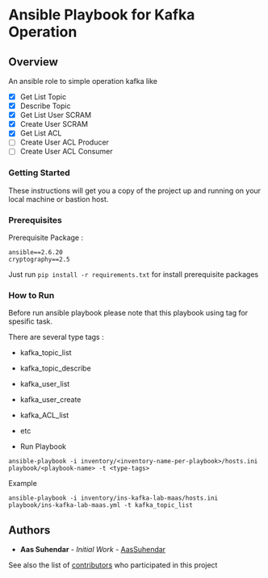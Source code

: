 # Ansible Playbook for Kafka Operation

## Overview
An ansible role to simple operation kafka like
- [x] Get List Topic
- [x] Describe Topic
- [x] Get List User SCRAM
- [x] Create User SCRAM
- [x] Get List ACL
- [ ] Create User ACL Producer
- [ ] Create User ACL Consumer

### Getting Started
These instructions will get you a copy of the project up and running on your local machine or bastion host. 

### Prerequisites
Prerequisite Package :
```
ansible==2.6.20
cryptography==2.5
```

Just run ```pip install -r requirements.txt``` for install prerequisite packages

### How to Run
Before run ansible playbook please note that this playbook using tag for spesific task.

There are several type tags :
- kafka_topic_list
- kafka_topic_describe
- kafka_user_list
- kafka_user_create
- kafka_ACL_list
- etc


- Run Playbook
```
ansible-playbook -i inventory/<inventory-name-per-playbook>/hosts.ini playbook/<playbook-name> -t <type-tags>
```

Example
```
ansible-playbook -i inventory/ins-kafka-lab-maas/hosts.ini playbook/ins-kafka-lab-maas.yml -t kafka_topic_list
```


## Authors

* **Aas Suhendar** - *Initial Work* - [AasSuhendar](https://github.com/AasSuhendar)

See also the list of [contributors](https://github.com/AasSuhendar/ansible-kafka-operations/contributors) who participated in this project
